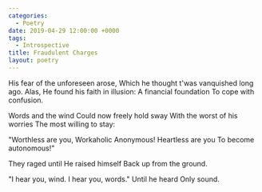 ```yaml
---
categories:
  - Poetry
date: 2019-04-29 12:00:00 +0000
tags:
  - Introspective
title: Fraudulent Charges
layout: poetry
---
```


His fear of the unforeseen arose,
Which he thought t'was vanquished long ago.
Alas,
He found his faith in illusion:
A financial foundation
To cope with confusion.

Words and the wind
Could now freely hold sway
With the worst of his worries
The most willing to stay:

"Worthless are you,
Workaholic Anonymous!
Heartless are you
To become autonomous!"

They raged until
He raised himself
Back up from the ground.

"I hear you, wind.
I hear you, words."
Until he heard
Only sound.
